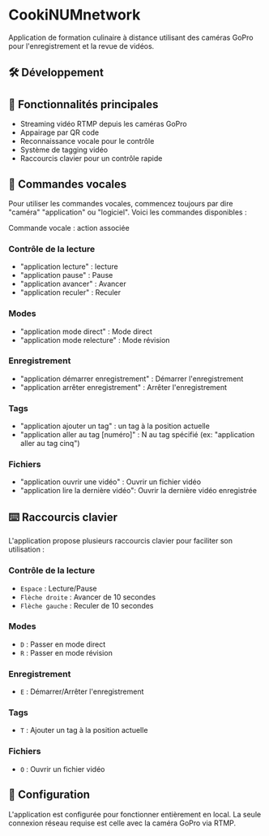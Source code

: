 # CookiNUMnetwork

Application de formation culinaire à distance utilisant des caméras GoPro pour l'enregistrement et la revue de vidéos.

## 🛠️ Développement

## 📝 Fonctionnalités principales

- Streaming vidéo RTMP depuis les caméras GoPro
- Appairage par QR code
- Reconnaissance vocale pour le contrôle
- Système de tagging vidéo
- Raccourcis clavier pour un contrôle rapide

## 🎤 Commandes vocales

Pour utiliser les commandes vocales, commencez toujours par dire "caméra" "application" ou "logiciel". Voici les commandes disponibles :

Commande vocale : action associée

### Contrôle de la lecture
- "application lecture" : lecture
- "application pause" : Pause
- "application avancer" : Avancer
- "application reculer" : Reculer

### Modes
- "application mode direct" : Mode direct
- "application mode relecture" : Mode révision

### Enregistrement
- "application démarrer enregistrement" : Démarrer l'enregistrement
- "application arrêter enregistrement" : Arrêter l'enregistrement

### Tags
- "application ajouter un tag" :  un tag à la position actuelle
- "application aller au tag [numéro]" : N au tag spécifié (ex: "application aller au tag cinq")

### Fichiers
- "application ouvrir une vidéo" : Ouvrir un fichier vidéo
- "application lire la dernière vidéo": Ouvrir la dernière vidéo enregistrée

## ⌨️ Raccourcis clavier

L'application propose plusieurs raccourcis clavier pour faciliter son utilisation :

### Contrôle de la lecture
- `Espace` : Lecture/Pause
- `Flèche droite` : Avancer de 10 secondes
- `Flèche gauche` : Reculer de 10 secondes

### Modes
- `D` : Passer en mode direct
- `R` : Passer en mode révision

### Enregistrement
- `E` : Démarrer/Arrêter l'enregistrement

### Tags
- `T` : Ajouter un tag à la position actuelle

### Fichiers
- `O` : Ouvrir un fichier vidéo

## 🔧 Configuration

L'application est configurée pour fonctionner entièrement en local. La seule connexion réseau requise est celle avec la caméra GoPro via RTMP.